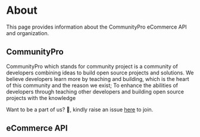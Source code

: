 # About

This page provides information about the CommunityPro eCommerce API and organization.

## CommunityPro

CommunityPro which stands for community project is a community of developers combining ideas to build open source projects and solutions. We believe developers learn more by teaching and building, which is the heart of this community and the reason we exist; To enhance the abilities of developers through teaching other developers and building open source projects with the knowledge

Want to be a part of us? 🤩, kindly raise an issue [here](https://github.com/CommunityPro/support/issues/new?assignees=&labels=invite+me+to+the+organisation&template=invitation.yml&title=Please+invite+me+to+the+Community+Organization) to join.

## eCommerce API
